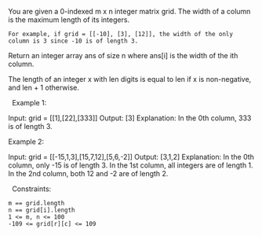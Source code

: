 You are given a 0-indexed m x n integer matrix grid. The width of a column is the maximum length of its integers.


	For example, if grid = [[-10], [3], [12]], the width of the only column is 3 since -10 is of length 3.


Return an integer array ans of size n where ans[i] is the width of the ith column.

The length of an integer x with len digits is equal to len if x is non-negative, and len + 1 otherwise.

 
Example 1:

Input: grid = [[1],[22],[333]]
Output: [3]
Explanation: In the 0th column, 333 is of length 3.


Example 2:

Input: grid = [[-15,1,3],[15,7,12],[5,6,-2]]
Output: [3,1,2]
Explanation: 
In the 0th column, only -15 is of length 3.
In the 1st column, all integers are of length 1. 
In the 2nd column, both 12 and -2 are of length 2.


 
Constraints:


	m == grid.length
	n == grid[i].length
	1 <= m, n <= 100 
	-109 <= grid[r][c] <= 109

